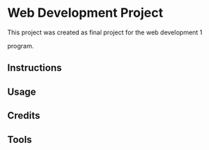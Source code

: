 # Web Development Project

This project was created as final project for the  web development 1 

program.  

## Instructions

## Usage

## Credits

## Tools







